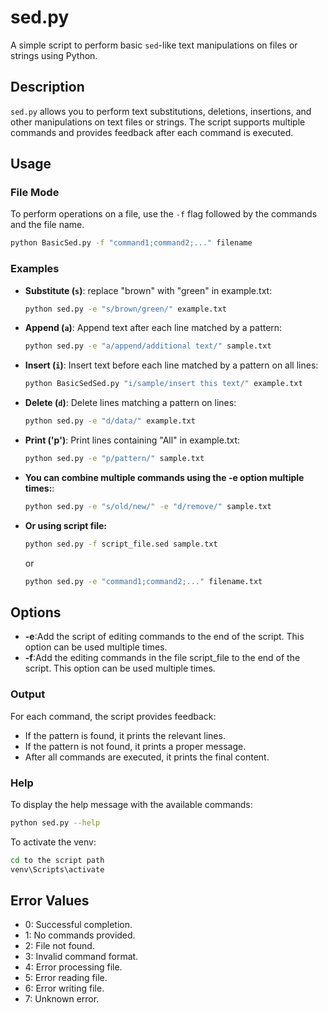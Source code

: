 # sed.py

A simple script to perform basic `sed`-like text manipulations on files or strings using Python.

## Description

`sed.py` allows you to perform text substitutions, deletions, insertions, and other manipulations on text files or strings. The script supports multiple commands and provides feedback after each command is executed.

## Usage

### File Mode

To perform operations on a file, use the `-f` flag followed by the commands and the file name.

```bash
python BasicSed.py -f "command1;command2;..." filename
```

### Examples

- **Substitute (`s`)**: replace "brown" with "green" in example.txt:

  ```sh
  python sed.py -e "s/brown/green/" example.txt
  ```

- **Append (`a`)**: Append text after each line matched by a pattern:

  ```sh
  python sed.py -e "a/append/additional text/" sample.txt
  ```

- **Insert (`i`)**: Insert text before each line matched by a pattern on all lines:

  ```sh
  python BasicSedSed.py "i/sample/insert this text/" example.txt
  ```

- **Delete (`d`)**: Delete lines matching a pattern on lines:

  ```sh
  python sed.py -e "d/data/" example.txt
  ```

- **Print ('p')**: Print lines containing "All" in example.txt:

  ```sh
  python sed.py -e "p/pattern/" sample.txt
  ```

- **You can combine multiple commands using the -e option multiple times:**:

  ```sh
  python sed.py -e "s/old/new/" -e "d/remove/" sample.txt
  ```

- **Or using script file:**
  ```sh
  python sed.py -f script_file.sed sample.txt
  ```
  or
  ```sh
  python sed.py -e "command1;command2;..." filename.txt
  ```

## Options

- **-e**:Add the script of editing commands to the end of the script. This option can be used multiple times.
- **-f**:Add the editing commands in the file script_file to the end of the script. This option can be used multiple times.

### Output

For each command, the script provides feedback:

- If the pattern is found, it prints the relevant lines.
- If the pattern is not found, it prints a proper message.
- After all commands are executed, it prints the final content.

### Help

To display the help message with the available commands:

```bash
python sed.py --help
```

To activate the venv:

```bash
cd to the script path
venv\Scripts\activate
```

## Error Values

- 0: Successful completion.
- 1: No commands provided.
- 2: File not found.
- 3: Invalid command format.
- 4: Error processing file.
- 5: Error reading file.
- 6: Error writing file.
- 7: Unknown error.
